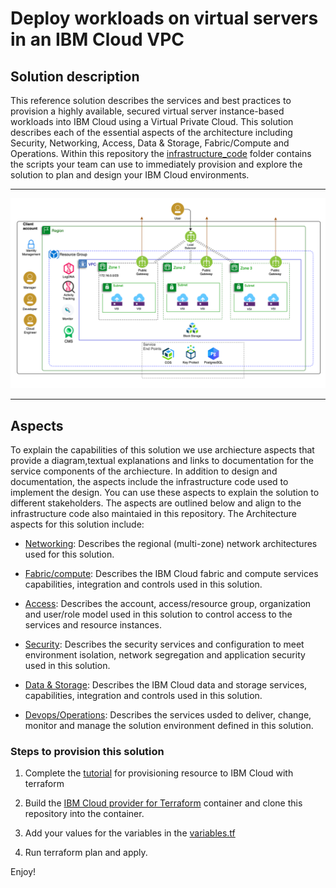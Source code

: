 # Deploy workloads on virtual servers in an IBM Cloud VPC


## Solution description

This reference solution describes the services and best practices to provision a highly available, secured virtual server instance-based workloads into IBM Cloud using a Virtual Private Cloud. This solution describes each of the essential aspects of the architecture including Security, Networking, Access, Data & Storage, Fabric/Compute and Operations. Within this repository the [infrastructure_code](/infrastructure_code) folder contains the scripts your team can use to immediately provision and explore the solution to plan and design your IBM Cloud environments. 

---

![reference solution](/imgs/overall.png)

---


## Aspects

To explain the capabilities of this solution we use archiecture aspects that provide a diagram,textual explanations and links to documentation for the service components of the archiecture. In addition to design and documentation, the aspects include the infrastructure code used to implement the design. You can use these aspects to explain the solution to different stakeholders. The aspects are outlined below and align to the infrastructure code also maintaied in this repository. The Architecture aspects for this solution include:

 - [Networking](/aspects/networking.md): Describes the regional (multi-zone) network architectures used for this solution.
 
 - [Fabric/compute](/aspects/compute.md): Describes the IBM Cloud fabric and compute services capabilities, integration and controls used in this solution.
 
 - [Access](/aspects/access.md): Describes the account, access/resource group, organization and user/role model used in this solution to control access to the services and resource instances.
 
 - [Security](/aspects/security.md): Describes the security services and configuration to meet environment isolation, network segregation and application security used in this solution.
 
 - [Data & Storage](/aspects/data_storage.md): Describes the IBM Cloud data and storage services, capabilities, integration and controls used in this solution.
 
 - [Devops/Operations](./docs/aspects/operations.md):  Describes the services usded to deliver, change, monitor and manage the solution environment defined in this solution.


### Steps to provision this solution

1. Complete the [tutorial](https://www.ibm.com/cloud/garage/architectures/public-cloud/public-cloud-infrastructure) for provisioning resource to IBM Cloud with terraform 

2. Build the [IBM Cloud provider for Terraform](https://github.com/IBM-Cloud/terraform-provider-ibm) container and clone this repository into the container.

3. Add your values for the variables in the [variables.tf](/infrastructure_code/variables.tf) 

4. Run terraform plan and apply. 

Enjoy!
